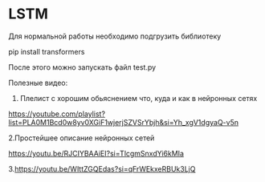 # LSTM
Для нормальной работы необходимо подгрузить библиотеку


pip install transformers


После этого можно запускать файл test.py


Полезные видео:


1) Плелист с хорошим обьяснением что, куда и как в нейронных сетях


https://youtube.com/playlist?list=PLA0M1Bcd0w8yv0XGiF1wjerjSZVSrYbjh&si=Yh_xgV1dgyaQ-v5n


2.Простейшее описание нейронных сетей


https://youtu.be/RJCIYBAAiEI?si=TlcgmSnxdYi6kMIa


3.https://youtu.be/WIttZGQEdas?si=qFrWEkxeRBUk3LjQ
